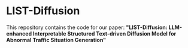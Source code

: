 # LIST-Diffusion
This repository contains the code for our paper:  **"LIST-Diffusion: LLM-enhanced Interpretable Structured Text-driven Diffusion Model for Abnormal Traffic Situation Generation"**

